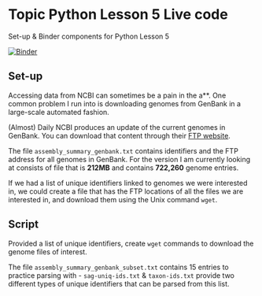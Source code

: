 # Topic Python Lesson 5 Live code
Set-up & Binder components for Python Lesson 5

[![Binder](https://mybinder.org/badge_logo.svg)](https://mybinder.org/v2/gh/biovcnet/topic-python-lesson-5-live-code/master?urlpath=lab)


## Set-up
Accessing data from NCBI can sometimes be a pain in the a**. One common problem I run into is downloading genomes from GenBank in a large-scale automated fashion.

(Almost) Daily NCBI produces an update of the current genomes in GenBank. You can download that content through their [FTP website](ftp://ftp.ncbi.nlm.nih.gov/genomes/genbank/).

The file `assembly_summary_genbank.txt` contains identifiers and the FTP address for all genomes in GenBank. For the version I am currently looking at consists of file that is **212MB** and contains **722,260** genome entries.

If we had a list of unique identifiers linked to genomes we were interested in, we could create a file that has the FTP locations of all the files we are interested in, and download them using the Unix command `wget`.

## Script

Provided a list of unique identifiers, create `wget` commands to download the genome files of interest.

The file `assembly_summary_genbank_subset.txt` contains 15 entries to practice parsing with - `sag-uniq-ids.txt` & `taxon-ids.txt` provide two different types of unique identifiers that can be parsed from this list.
